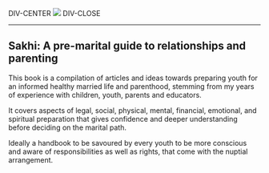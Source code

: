 DIV-CENTER
<img class="img-fluid img-max-500" src="%cdn%vidya-sakhi.jpg" />
DIV-CLOSE

---

## Sakhi: A pre-marital guide to relationships and parenting

This book is a compilation of articles and ideas towards preparing youth for an informed healthy married life and parenthood, stemming from my years of experience with children, youth, parents and educators.

It covers aspects of legal, social, physical, mental, financial, emotional, and spiritual preparation that gives confidence and deeper understanding before deciding on the marital path.

Ideally a handbook to be savoured by every youth to be more conscious and aware of responsibilities as well as rights, that come with the nuptial arrangement.
